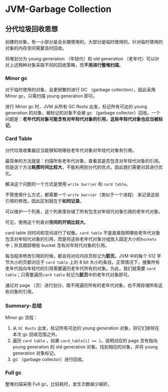 # JVM-Garbage Collection



## 分代垃圾回收思想

创建的对象，有一小部分是会长期使用的，大部分是临时使用的。针对临时使用的对象的内存空间需要及时回收。

将堆划分为 young generation （年轻代）和 old generation （老年代）可以针对上述两种对象采取不同的回收策略，而**不用进行整堆扫描**。



### Minor gc

对于临时使用的对象，会更频繁的进行 GC （garbage collection），因此采用 Minor gc，只需扫描 young generation 即可。

进行 Minor gc 时，JVM 从所有 GC Roots 出发，标记所有可达的 young generation 的对象，被标记的对象不会被 gc （garbage collector）回收。一个问题是：**老年代的对象可能含有对年轻代对象的引用，这些年轻代对象也应当被标记**。



### Card Table

分代垃圾收集器应当能够知晓哪些老年代对象对年轻代对象有引用。

最简单的方法就是：扫描所有老年代对象，查看其是否包含对年轻代对象的引用。但是这个方法**耗费时间比较大**，不能利用到分代的优点。因此我们需要对其进行优化。

解决这个问题的一个方式是使用 `write barrier` 和 `card table`。

不管使用什么方式，都需要一个 `write barrier`（类似于一个进程） 来记录这些引用的修改。因此区别就在于**如何记录**。

可以维护一个列表，这个列表里存储了所有包含对年轻代对象引用的老年代对象。

可见，使用这个列表对**空间的开销比较大**。

card table 对时间和空间进行了权衡。`card table` 不是直接指明哪些老年代对象包含对年轻代对象的引用，而是将这些老年代对象分组放入固定大小的`buckets`中；并且跟踪哪些 bucket 含有对年轻代对象的引用。

每当程序修改引用的时候，都会将对应内存页标记为**脏页**。JVM 中的每个 512 字节大小的页都对应于 `card table` 上的 8 bit 大小的条目。正常情况下，搜集所有老年代指向年轻代的引用需要遍历老年代所有的对象。为此，我们就需要 `card table`；只需要遍历`card table` 标记为**脏页**中的老年代对象即可。

通过对 page （页）进行划分，既不用遍历所有的老年代对象，也不用存储所有这些对象的引用。



### Summary-总结

Minor gc 流程：

1. 从 `GC Roots` 出发，标记所有可达的 young generation 对象，将它们排除在本次 gc 回收范围之外。
2. 遍历 `card table` ，如果 `card_table[i] == 1`，说明对应的 page 含有指向 young generation 的 old generation 对象。找到相应的对象，并将 young generation 对象标记。
3. gc （garbage collector）进行回收。



### Full gc

整堆扫描采用 Full gc，比较耗时，发生次数越少越好。




